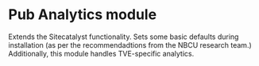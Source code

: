 Pub Analytics module
====================

Extends the Sitecatalyst functionality.
Sets some basic defaults during installation (as per the recommendadtions from
the NBCU research team.) Additionally, this module handles TVE-specific
analytics.
